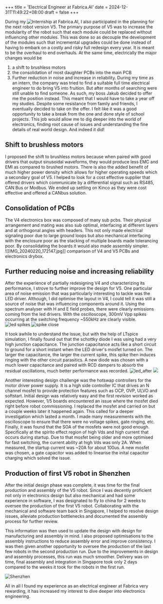 +++
title = 'Electrical Engineer at Fabrica.AI'
date = 2024-12-31T11:49:22+08:00
draft = false
+++

During my ![Internship at Fabrica.AI](/internship-at-fabrica), I also participated in the planning for the next robot version V5. The primary purpose of V5 was to increase the modularity of the robot such that each module could be replaced without influencing other modules. This was done so as decouple the development of the modules such that incremental upgrades could be done instead of having to embark on a costly and risky full redesign every year. It is meant to be the overhaul to end overhauls. At the same time, electrically the major changes would be 
1) a shift to brushless motors
2) the consolidation of most daughter PCBs into the main PCB
3) Further reduction in noise and increase in reliability.
During my time as an intern, the company was tried to find a suitable full time electrical engineer to do bring V5 into fruition. But after months of searching were still unable to find someone. As such, my boss Jakub decided to offer me the position instead. This meant that I would have to take a year off my studies. Despite some resistance from family and friends, I eventually decided to take on the offer. I felt like it was a good opportunity to take a break from the one and done style of school projects. This job would allow me to dig deeper into the world of electronics, finding root cause of issues and understanding the fine details of real world design. And indeed it did! 
## Shift to brushless motors
I proposed the shift to brushless motors because when paired with good drivers that output sinusoidal waveforms, they would produce less EMC and EMI as compared to brushed motors. There is also the added benefit of much higher power density which allows for higher operating speeds which a secondary goal of V5. I helped to look for a cost effective supplier that offered drivers which communicate by a differential signal such as RS485, CAN Bus or Modbus. We ended up settling on Kinco as they were cost effective and offered a CANbus solution. 

## Consolidation of PCBs
The V4 electronics box was composed of many sub pcbs. Their physical arrangement and mating was also sub optimal, interfacing at different layers and at orthogonal angles with headers. This not only made electrical signaling poor due to large ground loops but also mechanical interfacing with the enclosure poor as the stacking of multiple boards made tolerancing poor. By consolidating the boards it would also made assembly simpler.  
![[IMG_20240220_172147.jpg]]
comparison of V4 and V5 PCBs and electronics drybox.

## Further reducing noise and increasing reliability
After the experience of partially redesigning V4 and characterizing its performance, I strove to further improve the design for V5. 
One particular area of noise emission that was particularly interesting to tackle was the LED driver. Although, I did optimise the layout in V4, I could tell it was still a source of noise that was influencing components around it. Using the spectrum analyser with H and E field probes, there were clearly emissions coming from the led drivers. With the oscilloscope, 300mV Vpp spikes occurring at the switching frequency ~550kHz are clearly visible. 
![led spikes](/led_spikes.png)
![spike close](/spike_close.png)

It took awhile to understand the issue, but with the help of LTspice simulation, I finally found out that the schottky diode I was using had a very high junction capacitance. The junction capacitance acts like a short circuit to ground for a short instant when the LED driver's mosfet turned on. The larger the capacitance, the larger the current spike, this spike then induces ringing with the other circuit parasitics. A new diode was chosen with a much lower capacitance and paired with RCD dampers to absorb the residual oscillations, much better performance was recorded. 
![led_after](/led_after.png) ![](/led_after_close.png)

Another interesting design challenge was the hotswap controllers for the motor driver power supply. It is a high side controller IC that drives an N channel mosfet to provide protection features such as OCP, OVP, ULVO and softstart. Initial design was relatively easy and the first revision worked as expected. However, 1/5 boards encountered an issue where the mosfet died right before robot commissioning. I replaced the mosfet and carried on but a couple weeks later it happened again. This called for a deeper investigation which lasted a month. I made many measurements with the oscilloscope to ensure that there were no voltage spikes, gate ringing, etc. Finally, it was found that the SOA of the mosfets were not good enough. Specifically at the spirito effect region of high Vds and high current that occurs during startup. Due to that mosfet being older and more optimised for fast switching, the current ability at high Vds was only 2A. When measured, the startup current was ~20A for about 100us. A new mosfet was chosen, a gate capacitor was added to linearise the inital capacitor charging which solved the issue. 

## Production of first V5 robot in Shenzhen

After the initial design phase was complete, it was time for the final production and assembly of the V5 robot. Since I was decently proficient not only in electronics design but also mechanical and had some experience in software, I was designated to fly to china for 2 weeks to oversee the production of the first V5 robot. Collaborating with the mechanical and software team back in Singapore, I helped to resolve design issues, alleviate production bottlenecks and documented the assembly process for further review. 

This information was then used to update the design with design for manufacturing and assembly in mind. I also proposed optimisations to the assembly instructions to reduce assembly error and improve consistency. I was then given another opportunity to oversee the production of the last few robots in the second production run. Due to the improvements in design and assembly processes, this run was much smoother. Delivery was on time, final assembly and integration in Singapore took only 2 days compared to the weeks it took for the robots in the first run. 

![Shenzhen](/shenzhen.jpg)

All in all I found my experience as an electrical engineer at Fabrica very rewarding, it has increased my interest to dive deeper into electronics engineering.

